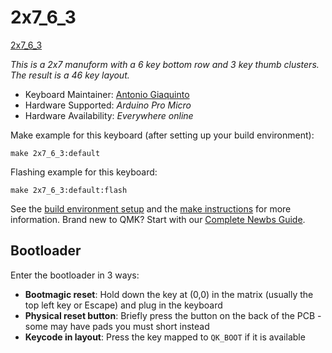 # 2x7_6_3

[2x7_6_3](https://imgur.com/a/lbLpc8r)

*This is a 2x7 manuform with a 6 key bottom row and 3 key thumb clusters.
The result is a 46 key layout.*

* Keyboard Maintainer: [Antonio Giaquinto](https://github.com/AGia5)
* Hardware Supported: *Arduino Pro Micro*
* Hardware Availability: *Everywhere online*

Make example for this keyboard (after setting up your build environment):

    make 2x7_6_3:default

Flashing example for this keyboard:

    make 2x7_6_3:default:flash

See the [build environment setup](https://docs.qmk.fm/#/getting_started_build_tools) and the [make instructions](https://docs.qmk.fm/#/getting_started_make_guide) for more information. Brand new to QMK? Start with our [Complete Newbs Guide](https://docs.qmk.fm/#/newbs).

## Bootloader

Enter the bootloader in 3 ways:

* **Bootmagic reset**: Hold down the key at (0,0) in the matrix (usually the top left key or Escape) and plug in the keyboard
* **Physical reset button**: Briefly press the button on the back of the PCB - some may have pads you must short instead
* **Keycode in layout**: Press the key mapped to `QK_BOOT` if it is available